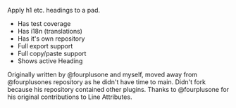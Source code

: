 Apply h1 etc. headings to a pad.

* Has test coverage
* Has i18n (translations)
* Has it's own repository
* Full export support
* Full copy/paste support
* Shows active Heading

Originally written by @fourplusone and myself, moved away from @fourplusones repository as he didn't have time to main.  Didn't fork because his repository contained other plugins.  Thanks to @fourplusone for his original contributions to Line Attributes.

